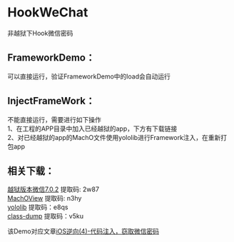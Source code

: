# HookWeChat
非越狱下Hook微信密码

## FrameworkDemo：
可以直接运行，验证FrameworkDemo中的load会自动运行

## InjectFrameWork：
不能直接运行，需要进行如下操作  
1、在工程的APP目录中加入已经越狱的app，下方有下载链接  
2、对已经越狱的app的MachO文件使用yololib进行Framework注入，在重新打包app  

## 相关下载：
[越狱版本微信7.0.2](https://pan.baidu.com/s/16MPzurhu15rWlq3Gjs1bxg)  提取码: 2w87  
[MachOView](https://pan.baidu.com/s/1P83AK1IDT0Wv8k2r-s9cIg) 提取码: n3hy   
[yololib](https://pan.baidu.com/s/1ZFeThqf2i4Juw11ny0OTfw) 提取码：e8qs  
[class-dump](https://pan.baidu.com/s/1Q7h0dZXcrRUPSL0y96gS5A) 提取码：v5ku  

该Demo对应文章[iOS逆向(4)-代码注入，窃取微信密码](https://www.jianshu.com/p/31232eef35c5)
